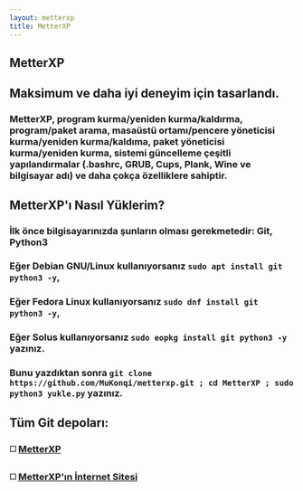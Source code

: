 ```yaml
---
layout: metterxp
title: MetterXP
---
```

## MetterXP
## Maksimum ve daha iyi deneyim için tasarlandı.
### MetterXP, program kurma/yeniden kurma/kaldırma, program/paket arama, masaüstü ortamı/pencere yöneticisi kurma/yeniden kurma/kaldıma, paket yöneticisi kurma/yeniden kurma, sistemi güncelleme çeşitli yapılandırmalar (.bashrc, GRUB, Cups, Plank, Wine ve bilgisayar adı) ve daha çokça özelliklere sahiptir.
## MetterXP'ı Nasıl Yüklerim?
### İlk önce bilgisayarınızda şunların olması gerekmetedir: Git, Python3
### Eğer Debian GNU/Linux kullanıyorsanız ```sudo apt install git python3 -y```,
### Eğer Fedora Linux kullanıyorsanız ```sudo dnf install git python3 -y```,
### Eğer Solus kullanıyorsanız ```sudo eopkg install git python3 -y``` yazınız.
### Bunu yazdıktan sonra ```git clone https://github.com/MuKonqi/metterxp.git ; cd MetterXP ; sudo python3 yukle.py``` yazınız.
## Tüm Git depoları:
### ◻️ [MetterXP](https://github.com/MuKonqi/metterxp/tree/main)

### ◻️ [MetterXP'ın İnternet Sitesi](https://github.com/MuKonqi/metterxp/tree/site)
